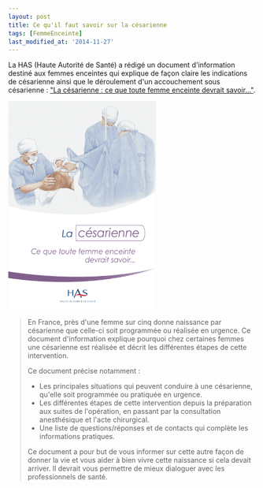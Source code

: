 ```yaml
---
layout: post
title: Ce qu'il faut savoir sur la césarienne
tags: [FemmeEnceinte]
last_modified_at: '2014-11-27'
---
```


La HAS (Haute Autorité de Santé) a rédigé un document d'information destiné aux femmes enceintes qui explique de façon claire les indications de césarienne ainsi que le déroulement d'un accouchement sous césarienne : ["La césarienne : ce que toute femme enceinte devrait savoir..."](http://www.has-sante.fr/portail/jcms/c_1603546/fr/la-cesarienne-ce-que-toute-femme-enceinte-devrait-savoir-document-d-information-destine-aux-femmes-enceintes).

[![La césarienne : ce que toute femme enceinte devrait savoir...](/assets/2014-03-21/HAS-La-cesarienne.png)](http://www.has-sante.fr/portail/upload/docs/application/pdf/2013-07/brochure_patient_cesarienne_mel_2013-07-02_11-25-35_632.pdf)

> En France, près d'une femme sur cinq donne naissance par césarienne que celle-ci soit programmée ou réalisée en urgence. Ce document d'information explique pourquoi chez certaines femmes une césarienne est réalisée et décrit les différentes étapes de cette intervention.
>
> Ce document précise notamment :
>
> - Les principales situations qui peuvent conduire à une césarienne, qu'elle soit programmée ou pratiquée en urgence.
> - Les différentes étapes de cette intervention depuis la préparation aux suites de l'opération, en passant par la consultation anesthésique et l'acte chirurgical.
> - Une liste de questions/réponses et de contacts qui complète les informations pratiques.
>
> Ce document a pour but de vous informer sur cette autre façon de donner la vie et vous aider à bien vivre cette naissance si cela devait arriver. Il devrait vous permettre de mieux dialoguer avec les professionnels de santé.

